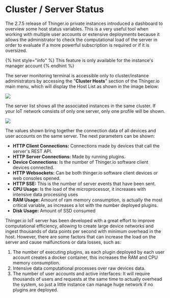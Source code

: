 # Cluster / Server Status

The 2.7.5 release of Thinger.io private instances introduced a dashboard to overview some host status variables. This is a very useful tool when working with multiple user accounts or extensive deployments because it allows the administrator to check the computational load of the server in order to evaluate if a more powerful subscription is required or if it is oversized.

{% hint style="info" %}
This feature is only available for the instance's manager account
{% endhint %}

The server monitoring terminal is accessible only to cluster/instance administrators by accessing the "**Cluster Hosts**" section of the Thinger.io main menu, which will display the Host List as shown in the image below:

![](<../../.gitbook/assets/image (436).png>)

The server list shows all the associated instances in the same cluster. If your IoT network consists of only one server, only one profile will be shown.

![](<../../.gitbook/assets/image (440).png>)

The values shown bring together the connection data of all devices and user accounts on the same server. The next parameters can be shown:&#x20;

* **HTTP Client Connections:** Connections made by devices that call the server's REST API.
* **HTTP Server Connections:** Made by running plugins.
* **Device Connections:** Is the number of Thinger.io software client devices connected.
* **HTTP Websockets:** Can be both thinger.io software client devices or web consoles opened.
* **HTTP SSE:** This is the number of server events that have been sent.
* **CPU Usage:** Is the load of the microprocessor, it increases with intensive data processing uses
* **RAM Usage:** Amount of ram memory consumption, is actually the most critical variable, as increases a lot with the number deployed plugins.&#x20;
* **Disk Usage:** Amount of SSD consumed&#x20;

Thinger.io IoT server has been developed with a great effort to improve computational efficiency, allowing to create large device networks and ingest thousands of data points per second with minimum overhead in the host. However, there are some factors that can increase the load on the server and cause malfunctions or data losses, such as:

1. The number of executing plugins, as each plugin deployed by each user account creates a docker container, this increases the RAM and CPU memory consumption.&#x20;
2. Intensive data computational processes over raw devices data.
3. The number of user accounts and active interfaces: It will require thousands of users and requests at the same time to actually overhead the system, so just a little instance can manage huge network if no plugins are deployed.&#x20;
